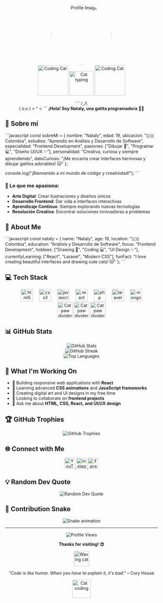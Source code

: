 

<div align="center">
  <img src="https://staticg.sportskeeda.com/editor/2022/09/b8258-16624650488441-1920.jpg" alt="Profile Image" width="200" style="border-radius: 50%;" />
</div>

<!-- Added animated cat section -->
<div align="center">
  <img src="https://media.giphy.com/media/jpVnC65DmYeyRL4LHS/giphy.gif" width="100" alt="Coding Cat" />
  <img src="https://media.giphy.com/media/LmNwrBhejkK9EFP504/giphy.gif" width="80" alt="Cat typing" />
  <img src="https://media.giphy.com/media/jpVnC65DmYeyRL4LHS/giphy.gif" width="100" alt="Coding Cat" />
</div>

<div align="center">
  
\`\`\`
     /\_/\  
    ( o.o ) 
     > ^ <
\`\`\`
**¡Hola! Soy Nataly, una gatita programadora** 🐱‍💻

</div>

## 🌟 Sobre mí

\`\`\`javascript
const sobreMi = {
    nombre: "Nataly",
    edad: 19,
    ubicacion: "🇨🇴 Colombia",
    estudios: "Aprendiz en Análisis y Desarrollo de Software",
    especialidad: "Frontend Development",
    pasiones: ["Dibujar 🎨", "Programar 💻", "Diseño UI/UX ✨"],
    personalidad: "Creativa, curiosa y siempre aprendiendo",
    datoCurioso: "¡Me encanta crear interfaces hermosas y dibujar gatitos adorables! 🐱"
};

console.log("¡Bienvenido a mi mundo de código y creatividad!");
\`\`\`

### 🎨 Lo que me apasiona:
- **Arte Digital**: Crear ilustraciones y diseños únicos
- **Desarrollo Frontend**: Dar vida a interfaces interactivas
- **Aprendizaje Continuo**: Siempre explorando nuevas tecnologías
- **Resolución Creativa**: Encontrar soluciones innovadoras a problemas

## 🚀 About Me

\`\`\`javascript
const nataly = {
    name: "Nataly",
    age: 19,
    location: "🇨🇴 Colombia",
    education: "Análisis y Desarrollo de Software",
    focus: "Frontend Development",
    hobbies: ["Drawing 🎨", "Coding 💻", "UI Design ✨"],
    currentlyLearning: ["React", "Laravel", "Modern CSS"],
    funFact: "I love creating beautiful interfaces and drawing cute cats! 🐱"
};
\`\`\`

<!-- Updated tech stack section with better spacing -->
## 💻 Tech Stack

<div align="center">
  <img src="https://cdn.jsdelivr.net/gh/devicons/devicon/icons/html5/html5-original.svg" height="40" alt="html5 logo" />
  <img width="12" />
  <img src="https://cdn.jsdelivr.net/gh/devicons/devicon/icons/css3/css3-original.svg" height="40" alt="css3 logo" />
  <img width="12" />
  <img src="https://cdn.jsdelivr.net/gh/devicons/devicon/icons/javascript/javascript-original.svg" height="40" alt="javascript logo" />
  <img width="12" />
  <img src="https://cdn.jsdelivr.net/gh/devicons/devicon/icons/react/react-original.svg" height="40" alt="react logo" />
  <img width="12" />
  <img src="https://cdn.jsdelivr.net/gh/devicons/devicon/icons/php/php-original.svg" height="40" alt="php logo" />
  <img width="12" />
  <img src="https://cdn.jsdelivr.net/gh/devicons/devicon/icons/laravel/laravel-original.svg" height="40" alt="laravel logo" />
  <img width="12" />
  <img src="https://cdn.jsdelivr.net/gh/devicons/devicon/icons/mongodb/mongodb-original.svg" height="40" alt="mongodb logo" />
</div>

<!-- Added cat-themed section divider -->
<div align="center">
  <img src="https://media.giphy.com/media/M9gbBd9nbDrOTu1Mqx/giphy.gif" width="50" alt="Cat paw divider" />
  <img src="https://media.giphy.com/media/M9gbBd9nbDrOTu1Mqx/giphy.gif" width="50" alt="Cat paw divider" />
  <img src="https://media.giphy.com/media/M9gbBd9nbDrOTu1Mqx/giphy.gif" width="50" alt="Cat paw divider" />
</div>

## 📊 GitHub Stats

<div align="center">
  <img src="https://github-readme-stats.vercel.app/api?username=NatalyC1741&theme=radical&hide_border=false&include_all_commits=true&count_private=false" alt="GitHub Stats" />
</div>

<div align="center">
  <img src="https://github-readme-streak-stats.herokuapp.com/?user=NatalyC1741&theme=radical&hide_border=false" alt="GitHub Streak" />
</div>

<div align="center">
  <img src="https://github-readme-stats.vercel.app/api/top-langs/?username=NatalyC1741&theme=radical&hide_border=false&include_all_commits=true&count_private=false&layout=compact" alt="Top Languages" />
</div>

## 🎯 What I'm Working On

- 🔭 Building responsive web applications with **React**
- 🌱 Learning advanced **CSS animations** and **JavaScript frameworks**
- 🎨 Creating digital art and UI designs in my free time
- 👯 Looking to collaborate on **frontend projects**
- 💬 Ask me about **HTML, CSS, React, and UI/UX design**

## 🏆 GitHub Trophies

<div align="center">
  <img src="https://github-profile-trophy.vercel.app/?username=NatalyC1741&theme=radical&no-frame=false&no-bg=false&margin-w=4" alt="GitHub Trophies" />
</div>

## 🌐 Connect with Me

<div align="center">
  <a href="https://www.youtube.com/@Natty_uu741" target="_blank">
    <img src="https://img.shields.io/static/v1?message=Youtube&logo=youtube&label=&color=FF0000&logoColor=white&labelColor=&style=for-the-badge" height="35" alt="YouTube" />
  </a>
  <a href="https://www.instagram.com/nattyci_byethost16_?igsh=MTdpYmhhNWdib3Zkbw==" target="_blank">
    <img src="https://img.shields.io/static/v1?message=Instagram&logo=instagram&label=&color=E4405F&logoColor=white&labelColor=&style=for-the-badge" height="35" alt="Instagram" />
  </a>
  <a href="https://www.facebook.com/nataly.chalaipuz.7" target="_blank">
    <img src="https://img.shields.io/static/v1?message=Facebook&logo=facebook&label=&color=1877F2&logoColor=white&labelColor=&style=for-the-badge" height="35" alt="Facebook" />
  </a>
</div>

## 💡 Random Dev Quote

<div align="center">
  <img src="https://quotes-github-readme.vercel.app/api?type=horizontal&theme=radical" alt="Random Dev Quote" />
</div>

## 🐍 Contribution Snake

<div align="center">
  <img src="https://raw.githubusercontent.com/NatalyC1741/NatalyC1741/output/snake.svg" alt="Snake animation" />
</div>

---

<div align="center">
  <img src="https://komarev.com/ghpvc/?username=NatalyC1741&label=Profile%20views&color=ea580c&style=flat" alt="Profile Views" />
</div>

<div align="center">
  
  **Thanks for visiting! 😊**
  
  <img src="https://media.giphy.com/media/ICOgUNjpvO0PC/giphy.gif" width="50" alt="Waving cat" />
  
  *"Code is like humor. When you have to explain it, it's bad."* – Cory House
  
  <img src="https://media.giphy.com/media/LmNwrBhejkK9EFP504/giphy.gif" width="60" alt="Cat coding" />
  
</div>
